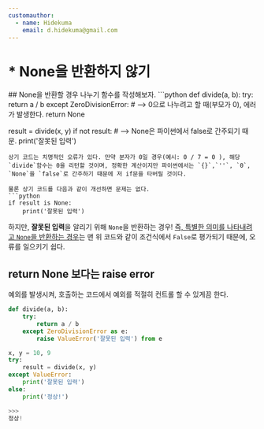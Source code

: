 ```yaml
---
customauthor:
  - name: Hidekuma
    email: d.hidekuma@gmail.com
---
```

# * None을 반환하지 않기
<Author/>
## None을 반환할 경우
나누기 함수를 작성해보자.
```python
def divide(a, b):
    try:
        return a / b
    except ZeroDivisionError: # --> 0으로 나누려고 할 때(부모가 0), 에러가 발생한다.
        return None

result = divide(x, y)
if not result: # --> None은 파이썬에서 false로 간주되기 때문.
    print('잘못된 입력')
```
상기 코드는 치명적인 오류가 있다. 만약 분자가 0일 경우(예시: 0 / 7 = 0 ), 해당 `divide`함수는 0을 리턴할 것이며, 정확한 계산이지만 파이썬에서는 `{}`,`''`, `0`, `None`을 `false`로 간주하기 때문에 저 if문을 타버릴 것이다.

물론 상기 코드를 다음과 같이 개선하면 문제는 없다.
```python
if result is None:
    print('잘못된 입력')
```
하지만, **잘못된 입력**을 알리기 위해 `None`을 반환하는 경우! <U>즉, 특별한 의미를 나타내려고 `None`을 반환하는 경우</U>는 맨 위 코드와 같이 조건식에서 `False`로 평가되기 때문에, 오류를 일으키기 쉽다.

## return None 보다는 raise error
예외를 발생시켜, 호출하는 코드에서 예외를 적절히 컨트롤 할 수 있게끔 한다.
```python
def divide(a, b):
    try:
        return a / b
    except ZeroDivisionError as e:
        raise ValueError('잘못된 입력') from e

x, y = 10, 9
try:
    result = divide(x, y)
except ValueError:
    print('잘못된 입력')
else:
    print('정상!')

>>>
정상!
```


